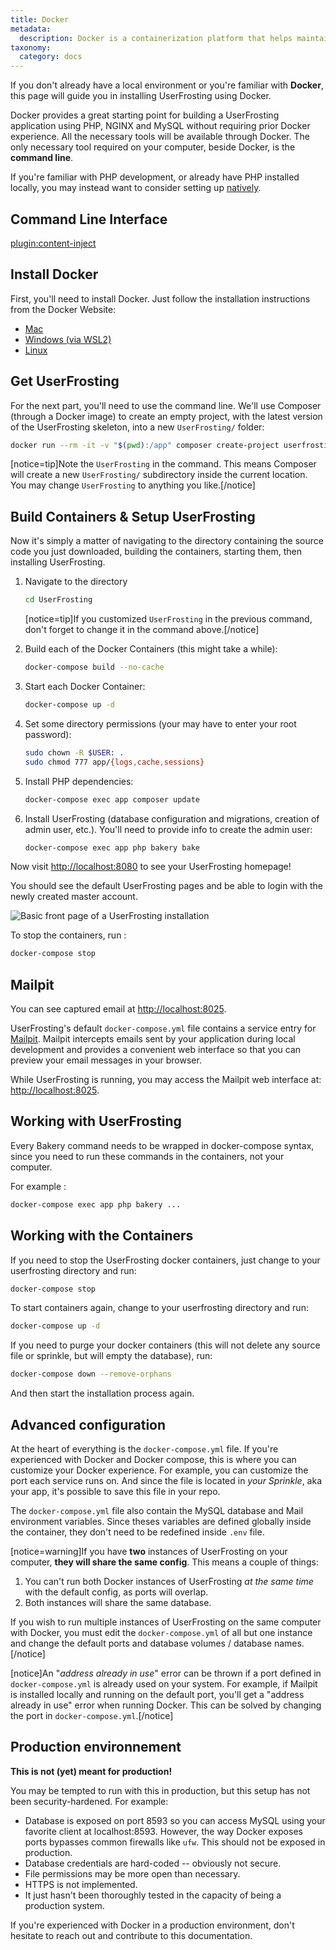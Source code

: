 ```yaml
---
title: Docker
metadata:
  description: Docker is a containerization platform that helps maintain consistent behavior across different development and production environments.
taxonomy:
  category: docs
---
```


If you don't already have a local environment or you're familiar with **Docker**, this page will guide you in installing UserFrosting using Docker.

Docker provides a great starting point for building a UserFrosting application using PHP, NGINX and MySQL without requiring prior Docker experience. All the necessary tools will be available through Docker. The only necessary tool required on your computer, beside Docker, is the **command line**. 

If you're familiar with PHP development, or already have PHP installed locally, you may instead want to consider setting up [natively](/installation/environment/native).

## Command Line Interface

[plugin:content-inject](/04.installation/_modular/cli)

## Install Docker
First, you'll need to install Docker. Just follow the installation instructions from the Docker Website: 
- [Mac](https://docs.docker.com/desktop/install/mac-install/)
- [Windows (via WSL2)](https://docs.docker.com/desktop/install/windows-install/)
- [Linux](https://docs.docker.com/desktop/install/linux-install/)

## Get UserFrosting 

For the next part, you'll need to use the command line. We'll use Composer (through a Docker image) to create an empty project, with the latest version of the UserFrosting skeleton, into a new `UserFrosting/` folder:

```bash
docker run --rm -it -v "$(pwd):/app" composer create-project userfrosting/userfrosting UserFrosting "^5.1" --no-scripts --no-install --ignore-platform-reqs
```

[notice=tip]Note the `UserFrosting` in the command. This means Composer will create a new `UserFrosting/` subdirectory inside the current location. You may change `UserFrosting` to anything you like.[/notice]

## Build Containers & Setup UserFrosting

Now it's simply a matter of navigating to the directory containing the source code you just downloaded, building the containers, starting them, then installing UserFrosting. 

1. Navigate to the directory
   
   ```bash
   cd UserFrosting
   ```

   [notice=tip]If you customized `UserFrosting` in the previous command, don't forget to change it in the command above.[/notice]

2. Build each of the Docker Containers (this might take a while):
   
   ```bash
   docker-compose build --no-cache
   ```

3. Start each Docker Container:
   
   ```bash
   docker-compose up -d
   ```

4. Set some directory permissions (your may have to enter your root password):
   
   ```bash
   sudo chown -R $USER: .
   sudo chmod 777 app/{logs,cache,sessions}
   ```

5. Install PHP dependencies:
   
   ```bash
   docker-compose exec app composer update
   ```

6. Install UserFrosting (database configuration and migrations, creation of admin user, etc.). You'll need to provide info to create the admin user:
   
   ```bash
   docker-compose exec app php bakery bake
   ```

Now visit [http://localhost:8080](http://localhost:8080) to see your UserFrosting homepage!

You should see the default UserFrosting pages and be able to login with the newly created master account. 

![Basic front page of a UserFrosting installation](/images/front-page.png)

To stop the containers, run : 

```bash
docker-compose stop
```

## Mailpit

You can see captured email at [http://localhost:8025](http://localhost:8025).

UserFrosting's default `docker-compose.yml` file contains a service entry for [Mailpit](https://github.com/axllent/mailpit). Mailpit intercepts emails sent by your application during local development and provides a convenient web interface so that you can preview your email messages in your browser. 

While UserFrosting is running, you may access the Mailpit web interface at: [http://localhost:8025](http://localhost:8025).

## Working with UserFrosting

Every Bakery command needs to be wrapped in docker-compose syntax, since you need to run these commands in the containers, not your computer.

For example : 

```bash
docker-compose exec app php bakery ...
```

## Working with the Containers

If you need to stop the UserFrosting docker containers, just change to your userfrosting directory and run:

```bash
docker-compose stop
```

To start containers again, change to your userfrosting directory and run:

```bash
docker-compose up -d
```

If you need to purge your docker containers (this will not delete any source file or sprinkle, but will empty the database), run:

```bash
docker-compose down --remove-orphans
```

And then start the installation process again.

## Advanced configuration

At the heart of everything is the `docker-compose.yml` file. If you're experienced with Docker and Docker compose, this is where you can customize your Docker experience. For example, you can customize the port each service runs on. And since the file is located in *your Sprinkle*, aka your app, it's possible to save this file in your repo. 

The `docker-compose.yml` file also contain the MySQL database and Mail environment variables. Since theses variables are defined globally inside the container, they don't need to be redefined inside `.env` file.

[notice=warning]If you have **two** instances of UserFrosting on your computer, **they will share the same config**. This means a couple of things:

1. You can't run both Docker instances of UserFrosting *at the same time* with the default config, as ports will overlap.
2. Both instances will share the same database.

If you wish to run multiple instances of UserFrosting on the same computer with Docker, you must edit the `docker-compose.yml` of all but one instance and change the default ports and database volumes / database names.[/notice]

[notice]An "*address already in use*" error can be thrown if a port defined in `docker-compose.yml` is already used on your system. For example, if Mailpit is installed locally and running on the default port, you'll get a "address already in use" error when running Docker. This can be solved by changing the port in `docker-compose.yml`.[/notice]

## Production environnement

**This is not (yet) meant for production!**

You may be tempted to run with this in production, but this setup has not been security-hardened. For example:

- Database is exposed on port 8593 so you can access MySQL using your favorite client at localhost:8593. However,
  the way Docker exposes ports bypasses common firewalls like `ufw`. This should not be exposed in production.
- Database credentials are hard-coded -- obviously not secure.
- File permissions may be more open than necessary.
- HTTPS is not implemented.
- It just hasn't been thoroughly tested in the capacity of being a production system.

If you're experienced with Docker in a production environment, don't hesitate to reach out and contribute to this documentation.
